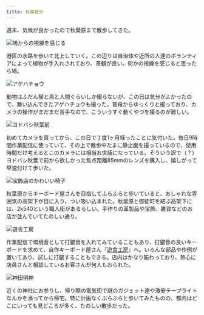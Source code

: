 ```yaml
---
title: 秋葉散歩
---
```

週末、気候が良かったので秋葉原まで散歩してきた。

![](https://lh5.googleusercontent.com/2kvJYrEsj_03Hm_SswWXFokI_VzuLqfe26dowZYRUmcNk4ZLixjW73XLl_FxmoQM59MhsMhBPqNLr54N2Tn2JIrJE3hFvkiXvhzqTlaJUXzPg8ODxE0qkLajbz1GQ2Nud48HK2RWx3He8koX_7Icd6M "鳩からの視線を感じる")

港区の水路を歩いて北上していく。この辺りは自治体や近所の人達のボランティアによって植物が手入れされており、景観が良い。何かの視線を感じると思ったら鳩。

![](https://lh6.googleusercontent.com/dPJh45pWrpGQ9p8lKlStYCFZkF2PepcMjwdyv8K-vh3xQg_1HQIROfxz5TDD0JLrSiqPIlCrek_2PYqGdL5h8iXlFODpk-A2mppduEHQ0yVpIrrJb4QoiDEbwE1k1wqZj0B6G_0HyUmasf0GaoBB03g "アゲハチョウ")

動物はふだん猫と鳥と人間ぐらいしか撮らないが、この日は気分がよかったので、舞い込んできたアゲハチョウも撮った。普段からゆっくりと撮っており、カメラの操作がまだまだ苦手なので、こういうすぐ動くやつを撮るのが難しい。

![](https://lh5.googleusercontent.com/LHHKbQjrgUyPYK-oA1tjtcguiSBXUWQECUfC9Q2jjnP15kObqlsLiJfr5rIHqONZbeKKLm_FHQdtU8NKrRvsQgfF1gW_ZfKT-j4ph3EUMTCsJpBBNXz-aMi4PT3XU-sT7RWlPdjHXUrN-EYKOxIA-kk "ヨドバシ秋葉前")

初めてカメラを買ってから、この日で丁度1ヶ月経ったことに気付いた。毎日9時間作業配信に使っていて、その上で散歩中たまに静止画を撮っているので、使用時間だけ考えるとこのカメラには相当お世話になっている。そういう訳で（？）ヨドバシ秋葉で前から欲しかった焦点距離85mmのレンズを購入し、嬉しがって早速付けて歩いた。

![](https://lh4.googleusercontent.com/QzwmbZa192CiNv5cLtdhIrRbPccJXLY-6r0we_0pkFeKhq4oFOub1hlT8eUGKuPRYQSUwt8O3lrW2c0vsFLqPlAdXPrUYopWjJ3IyCXv1xSSSpbcXGW2CRqvhgdaxkl6r9HLLRPdOkrfAbb5mgLLs94 "宝飾店のかわいい椅子")

秋葉原からキーボード屋さんを目指してふらふらと歩いていると、おしゃれな雰囲気の高架下が目に入り、つい吸い込まれた。秋葉原と御徒町を結ぶ高架下には、2k540という職人街があるらしい。手作りの革製品や宝飾、雑貨などのお店が並んでいてたのしい通り。

![](https://lh4.googleusercontent.com/xy14XAaxguLIKsfFvdFKutydz8USxyS5lELPn1KS7H3zOjQTjSlbsBwzMFQ0PEfJYGoWTnZAplasFQhd89LBnbGqcLS8O2rTE6I0SQZaVZ3AoghzaNqyXEzgX-H2Fc9nBYzlOPFBl0G7lhqerQHDYgo "遊舎工房")

作業配信で環境音として打鍵音を入れてみていることもあり、打鍵音の良いキーボードを求めて、自作キーボード屋さん『[遊舎工房](https://yushakobo.jp/)』へ。いろんな部品や作例が置いてあり、試しに打鍵することもできる。店内はかなり賑わっており、熱心に店員さんと相談しているお客さんが何人もおられた。

![](https://lh6.googleusercontent.com/yc3ysa17xPOWGd-7534rffvb_54Lnlu4EE7zutJk3wZRMTLC1lBF69H6xXitUOp9caBLONiFsCdFA82nMciC4_mAKh6IW5RP2qACIW45ji-z7JKAt4UivjYHcYDq2rsFeJ9l9EMrmX1-X6QGemeJf00 "神田明神")

近くの神社にお参りし、帰り際の電気街で謎のガジェット達や激安テープライトなんかを漁ってから帰宅。特に計画なくぶらぶらと歩いてみたものの、都内はどこにいっても見どころが多く、たのしい散歩だった。

